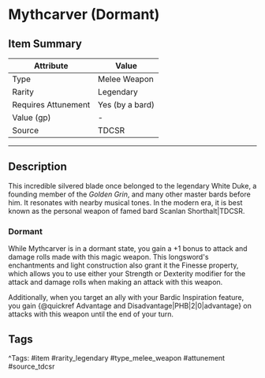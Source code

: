 # Mythcarver (Dormant)

## Item Summary

| Attribute            | Value                        |
|----------------------|------------------------------|
| Type                 | Melee Weapon |
| Rarity               | Legendary             |
| Requires Attunement  | Yes (by a bard)                |
| Value (gp)           | -    |
| Source               | TDCSR |

---

## Description

This incredible silvered blade once belonged to the legendary White Duke, a founding member of the _Golden Grin_, and many other master bards before him. It resonates with nearby musical tones. In the modern era, it is best known as the personal weapon of famed bard Scanlan Shorthalt|TDCSR.

### Dormant

While Mythcarver is in a dormant state, you gain a +1 bonus to attack and damage rolls made with this magic weapon. This longsword's enchantments and light construction also grant it the Finesse property, which allows you to use either your Strength or Dexterity modifier for the attack and damage rolls when making an attack with this weapon.

Additionally, when you target an ally with your Bardic Inspiration feature, you gain {@quickref Advantage and Disadvantage|PHB|2|0|advantage} on attacks with this weapon until the end of your turn.

## Tags

^Tags: #item #rarity_legendary #type_melee_weapon #attunement #source_tdcsr